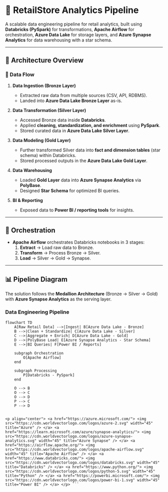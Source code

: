 # 🏬 RetailStore Analytics Pipeline

A scalable data engineering pipeline for retail analytics, built using **Databricks (PySpark)** for transformations, **Apache Airflow** for orchestration, **Azure Data Lake** for storage layers, and **Azure Synapse Analytics** for data warehousing with a star schema.  

---

## 🚀 Architecture Overview  

### 🔹 Data Flow
1. **Data Ingestion (Bronze Layer)**  
   - Extracted raw data from multiple sources (CSV, API, RDBMS).  
   - Landed into **Azure Data Lake Bronze Layer** as-is.  

2. **Data Transformation (Silver Layer)**  
   - Accessed Bronze data inside **Databricks**.  
   - Applied **cleaning, standardization, and enrichment** using **PySpark**.  
   - Stored curated data in **Azure Data Lake Silver Layer**.  

3. **Data Modeling (Gold Layer)**  
   - Further transformed Silver data into **fact and dimension tables** (star schema) within Databricks.  
   - Stored processed outputs in the **Azure Data Lake Gold Layer**.  

4. **Data Warehousing**  
   - Loaded **Gold Layer** data into **Azure Synapse Analytics** via **PolyBase**.  
   - Designed **Star Schema** for optimized BI queries.  

5. **BI & Reporting**  
   - Exposed data to **Power BI / reporting tools** for insights.  

---

## 🔄 Orchestration  
- **Apache Airflow** orchestrates Databricks notebooks in 3 stages:  
  1. **Extract** → Load raw data to Bronze.  
  2. **Transform** → Process Bronze → Silver.  
  3. **Load** → Silver → Gold → Synapse.  

---

## 📊 Pipeline Diagram  

The solution follows the **Medallion Architecture** (Bronze → Silver → Gold) with **Azure Synapse Analytics** as the serving layer.

### Data Engineering Pipeline

```mermaid
flowchart TD
    A[Raw Retail Data] -->|Ingest| B[Azure Data Lake - Bronze]
    B -->|Clean + Standardize| C[Azure Data Lake - Silver]
    C -->|Aggregate + Enrich| D[Azure Data Lake - Gold]
    D -->|PolyBase Load| E[Azure Synapse Analytics - Star Schema]
    E -->|BI Queries| F[Power BI / Reports]

    subgraph Orchestration
        O[Apache Airflow]
    end
    
    subgraph Processing
        P[Databricks - PySpark]
    end

    O --> B
    O --> C
    O --> D
    P --> C
    P --> D


<p align="center"> <a href="https://azure.microsoft.com/"> <img src="https://cdn.worldvectorlogo.com/logos/azure-2.svg" width="45" title="Azure" /> </a> <a href="https://learn.microsoft.com/azure/synapse-analytics/"> <img src="https://cdn.worldvectorlogo.com/logos/azure-synapse-analytics.svg" width="45" title="Azure Synapse" /> </a> <a href="https://airflow.apache.org/"> <img src="https://cdn.worldvectorlogo.com/logos/apache-airflow.svg" width="45" title="Apache Airflow" /> </a> <a href="https://www.databricks.com/"> <img src="https://cdn.worldvectorlogo.com/logos/databricks.svg" width="45" title="Databricks" /> </a> <a href="https://www.python.org/"> <img src="https://cdn.worldvectorlogo.com/logos/python-5.svg" width="45" title="Python" /> </a> <a href="https://powerbi.microsoft.com/"> <img src="https://cdn.worldvectorlogo.com/logos/power-bi-1.svg" width="45" title="Power BI" /> </a> </p> ```
